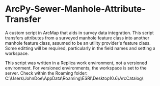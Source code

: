 # ArcPy-Sewer-Manhole-Attribute-Transfer

A custom script in ArcMap that aids in survey data integration. This script transfers attributes from a surveyed manhole feature class into another manhole 
feature class, assumed to be an utility provider's feature class. Some editting will be required, particularly in the field names and setting a workspace.

This script was written in a Replica work environment, not a versioned environment. For versioned environments, the workspace is set to the server. Check within the Roaming folder:
  C:\Users\JohnDoe\AppData\Roaming\ESRI\Desktop10.6\ArcCatalog\
